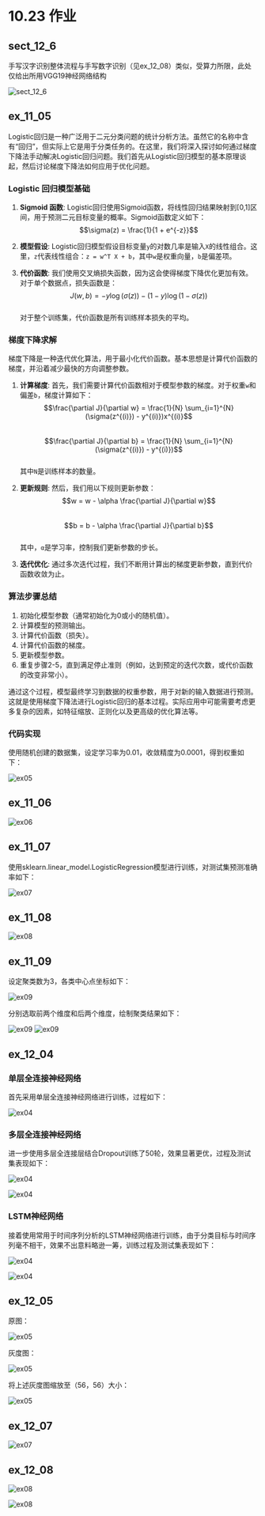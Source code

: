 # 10.23 作业

## sect_12_6

手写汉字识别整体流程与手写数字识别（见ex_12_08）类似，受算力所限，此处仅给出所用VGG19神经网络结构

![sect_12_6](./imgs/sect_12_6.png)

## ex_11_05

Logistic回归是一种广泛用于二元分类问题的统计分析方法。虽然它的名称中含有“回归”，但实际上它是用于分类任务的。在这里，我们将深入探讨如何通过梯度下降法手动解决Logistic回归问题。我们首先从Logistic回归模型的基本原理谈起，然后讨论梯度下降法如何应用于优化问题。

### Logistic 回归模型基础

1. **Sigmoid 函数**:
    Logistic回归使用Sigmoid函数，将线性回归结果映射到[0,1]区间，用于预测二元目标变量的概率。Sigmoid函数定义如下：  
    $$\sigma(z) = \frac{1}{1 + e^{-z}}$$  

2. **模型假设**:
   Logistic回归模型假设目标变量`y`的对数几率是输入`X`的线性组合。这里，`z`代表线性组合：`z = w^T X + b`，其中`w`是权重向量，`b`是偏差项。

3. **代价函数**:
   我们使用交叉熵损失函数，因为这会使得梯度下降优化更加有效。对于单个数据点，损失函数是：  
   $$J(w, b) = -y \log(\sigma(z)) - (1 - y) \log(1 - \sigma(z))$$  
   对于整个训练集，代价函数是所有训练样本损失的平均。

### 梯度下降求解

梯度下降是一种迭代优化算法，用于最小化代价函数。基本思想是计算代价函数的梯度，并沿着减少最快的方向调整参数。

1. **计算梯度**:
   首先，我们需要计算代价函数相对于模型参数的梯度。对于权重`w`和偏差`b`，梯度计算如下：  
   $$\frac{\partial J}{\partial w} = \frac{1}{N} \sum_{i=1}^{N} (\sigma(z^{(i)}) - y^{(i)})x^{(i)}$$  
   $$\frac{\partial J}{\partial b} = \frac{1}{N} \sum_{i=1}^{N} (\sigma(z^{(i)}) - y^{(i)})$$  
   其中`N`是训练样本的数量。

2. **更新规则**:
   然后，我们用以下规则更新参数：  
   $$w = w - \alpha \frac{\partial J}{\partial w}$$  
   $$b = b - \alpha \frac{\partial J}{\partial b}$$  
   其中，`α`是学习率，控制我们更新参数的步长。

3. **迭代优化**:
   通过多次迭代过程，我们不断用计算出的梯度更新参数，直到代价函数收敛为止。

### 算法步骤总结

1. 初始化模型参数（通常初始化为0或小的随机值）。
2. 计算模型的预测输出。
3. 计算代价函数（损失）。
4. 计算代价函数的梯度。
5. 更新模型参数。
6. 重复步骤2-5，直到满足停止准则（例如，达到预定的迭代次数，或代价函数的改变非常小）。

通过这个过程，模型最终学习到数据的权重参数，用于对新的输入数据进行预测。这就是使用梯度下降法进行Logistic回归的基本过程。实际应用中可能需要考虑更多复杂的因素，如特征缩放、正则化以及更高级的优化算法等。

### 代码实现

使用随机创建的数据集，设定学习率为0.01，收敛精度为0.0001，得到权重如下：

![ex05](./imgs/ex_11_05.png)

## ex_11_06

![ex06](./imgs/ex_11_06.png)

## ex_11_07

使用sklearn.linear_model.LogisticRegression模型进行训练，对测试集预测准确率如下：

![ex07](./imgs/ex_11_07.png)

## ex_11_08

![ex08](./imgs/ex_11_08.png)

## ex_11_09

设定聚类数为3，各类中心点坐标如下：

![ex09](./imgs/ex_11_09_1.png)

分别选取前两个维度和后两个维度，绘制聚类结果如下：

![ex09](./imgs/ex_11_09_2.png)
![ex09](./imgs/ex_11_09_3.png)

## ex_12_04

### 单层全连接神经网络

首先采用单层全连接神经网络进行训练，过程如下：

![ex04](./imgs/ex_12_04_1.png)

### 多层全连接神经网络

进一步使用多层全连接层结合Dropout训练了50轮，效果显著更优，过程及测试集表现如下：

![ex04](./imgs/ex_12_04_2_1.png)

![ex04](./imgs/ex_12_04_2_2.png)

### LSTM神经网络

接着使用常用于时间序列分析的LSTM神经网络进行训练，由于分类目标与时间序列毫不相干，效果不出意料略逊一筹，训练过程及测试集表现如下：

![ex04](./imgs/ex_12_04_3_1.png)

![ex04](./imgs/ex_12_04_3_2.png)

## ex_12_05

原图：

![ex05](./data/img28.jpg)

灰度图：

![ex05](./imgs/ex_12_05_1.png)

将上述灰度图缩放至（56，56）大小：

![ex05](./imgs/ex_12_05_2.png)

## ex_12_07

![ex07](./imgs/ex_12_07.png)

## ex_12_08

![ex08](./imgs/ex_12_08_1.png)

![ex08](./imgs/ex_12_08_2.png)